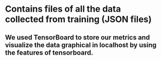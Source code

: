 # Contains files of all the data collected from training (JSON files)

## We used TensorBoard to store our metrics and visualize the data graphical in localhost by using the features of tensorboard.


